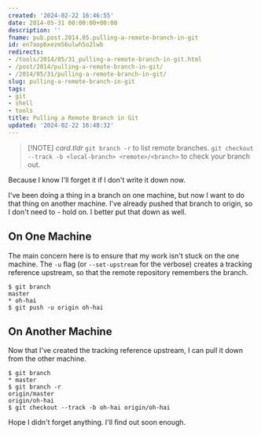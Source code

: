 ```yaml
---
created: '2024-02-22 16:46:55'
date: 2014-05-31 00:00:00+00:00
description: ''
fname: pub.post.2014.05.pulling-a-remote-branch-in-git
id: en7aop6xezm56ulwh5o2lwb
redirects:
- /tools/2014/05/31_pulling-a-remote-branch-in-git.html
- /post/2014/pulling-a-remote-branch-in-git/
- /2014/05/31/pulling-a-remote-branch-in-git/
slug: pulling-a-remote-branch-in-git
tags:
- git
- shell
- tools
title: Pulling a Remote Branch in Git
updated: '2024-02-22 16:48:32'
---
```


> [!NOTE] *card.tldr*
> `git branch -r` to list remote branches. `git checkout --track -b <local-branch> <remote>/<branch>` to check your branch out.

<!--more-->

Because I know I'll forget it if I don't write it down now.

I've been doing a thing in a branch on one machine, but now I want to do that thing on another machine. I've already pushed that branch to origin, so I don't need to - hold on. I better put that down as well.

## On One Machine

The main concern here is to ensure that my work isn't stuck on the one machine. The `-u` flag (or `--set-upstream` for the verbose) creates a tracking reference upstream, so that the remote repository remembers the branch.

``` console
$ git branch
master
* oh-hai
$ git push -u origin oh-hai
```

## On Another Machine

Now that I've created the tracking reference upstream, I can pull it down from the other machine.

``` console
$ git branch
* master
$ git branch -r
origin/master
origin/oh-hai
$ git checkout --track -b oh-hai origin/oh-hai
```

Hope I didn't forget anything. I'll find out soon enough.